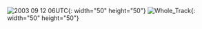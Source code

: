 
![2003 09 12 06UTC](https://github.com/jjoo0727/project_ty/assets/63052158/f3201d4f-bf10-4b11-8251-0af48ac50d9b){: width="50" height="50"}
![Whole_Track](https://github.com/jjoo0727/project_ty/assets/63052158/f802ab34-8412-4c72-bcf5-838f87d6de36){: width="50" height="50"}

